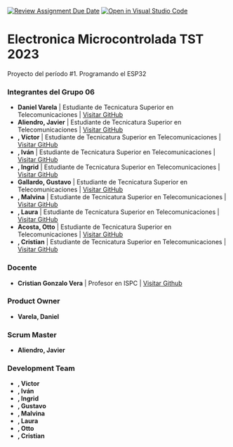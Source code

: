 [![Review Assignment Due Date](https://classroom.github.com/assets/deadline-readme-button-24ddc0f5d75046c5622901739e7c5dd533143b0c8e959d652212380cedb1ea36.svg)](https://classroom.github.com/a/J_sTf_W8)
[![Open in Visual Studio Code](https://classroom.github.com/assets/open-in-vscode-718a45dd9cf7e7f842a935f5ebbe5719a5e09af4491e668f4dbf3b35d5cca122.svg)](https://classroom.github.com/online_ide?assignment_repo_id=10792617&assignment_repo_type=AssignmentRepo)
# **Electronica Microcontrolada TST 2023**

Proyecto del período #1. Programando el ESP32

### Integrantes del Grupo 06

- **Daniel Varela** | Estudiante de Tecnicatura Superior en Telecomunicaciones | [Visitar GitHub](https://github.com/linkygit)
- **Aliendro, Javier** | Estudiante de Tecnicatura Superior en Telecomunicaciones | [Visitar GitHub](https://github.com/CACHITO-13)
- **, Víctor** | Estudiante de Tecnicatura Superior en Telecomunicaciones | [Visitar GitHub](https://github.com/victorkorp99)
- **, Iván** | Estudiante de Tecnicatura Superior en Telecomunicaciones | [Visitar GitHub](https://github.com/ivanmaxibt)
- **, Ingrid** | Estudiante de Tecnicatura Superior en Telecomunicaciones | [Visitar GitHub](https://github.com/Ingrid38)
- **Gallardo, Gustavo** | Estudiante de Tecnicatura Superior en Telecomunicaciones | [Visitar GitHub](https://github.com/gustavogallardo)
- **, Malvina** | Estudiante de Tecnicatura Superior en Telecomunicaciones | [Visitar GitHub](https://github.com/PROFMALVINA)
- **, Laura** | Estudiante de Tecnicatura Superior en Telecomunicaciones | [Visitar GitHub](https://github.com/Lauraa8)
- **Acosta, Otto** | Estudiante de Tecnicatura Superior en Telecomunicaciones | [Visitar GitHub](https://github.com/Otto2005)
- **, Cristian** | Estudiante de Tecnicatura Superior en Telecomunicaciones | [Visitar GitHub](https://github.com/cristianfsv)

### Docente

- **Cristian Gonzalo Vera** | Profesor en ISPC | [Visitar Github](https://github.com/Gona79)

### Product Owner

- **Varela, Daniel**

### Scrum Master

- **Aliendro, Javier**

### Development Team

- **, Victor**
- **, Iván**
- **, Ingrid**
- **, Gustavo**
- **, Malvina**
- **, Laura**
- **, Otto**
- **, Cristian**


